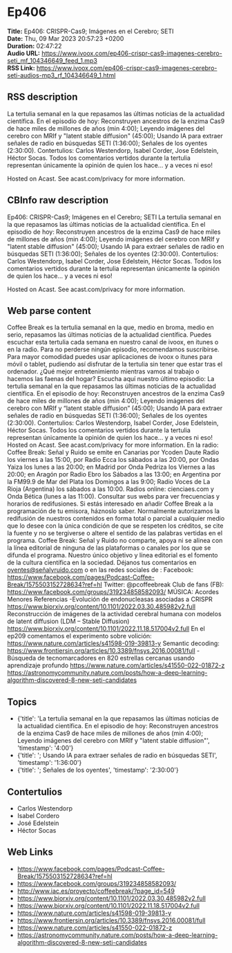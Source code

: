 # Ep406  
**Title:** Ep406: CRISPR-Cas9; Imágenes en el Cerebro; SETI  
**Date:** Thu, 09 Mar 2023 20:57:23 +0200  
**Duration:** 02:47:22  
**Audio URL:** https://www.ivoox.com/ep406-crispr-cas9-imagenes-cerebro-seti_mf_104346649_feed_1.mp3  
**RSS Link:** https://www.ivoox.com/ep406-crispr-cas9-imagenes-cerebro-seti-audios-mp3_rf_104346649_1.html  

## RSS description
La tertulia semanal en la que repasamos las últimas noticias de la actualidad científica. En el episodio de hoy: Reconstruyen ancestros de la enzima Cas9 de hace miles de millones de años (min 4:00); Leyendo imágenes del cerebro con MRIf y "latent stable diffusion" (45:00); Usando IA para extraer señales de radio en búsquedas SETI (1:36:00); Señales de los oyentes (2:30:00). Contertulios: Carlos Westendorp, Isabel Corder, Jose Edelstein, Héctor Socas. Todos los comentarios vertidos durante la tertulia representan únicamente la opinión de quien los hace... y a veces ni eso!

 Hosted on Acast. See acast.com/privacy for more information.

## CBInfo raw description
Ep406: CRISPR-Cas9; Imágenes en el Cerebro; SETI
La tertulia semanal en la que repasamos las últimas noticias de la actualidad científica. En el episodio de hoy: Reconstruyen ancestros de la enzima Cas9 de hace miles de millones de años (min 4:00); Leyendo imágenes del cerebro con MRIf y "latent stable diffusion" (45:00); Usando IA para extraer señales de radio en búsquedas SETI (1:36:00); Señales de los oyentes (2:30:00). Contertulios: Carlos Westendorp, Isabel Corder, Jose Edelstein, Héctor Socas. Todos los comentarios vertidos durante la tertulia representan únicamente la opinión de quien los hace... y a veces ni eso!



 Hosted on Acast. See acast.com/privacy for more information.




## Web parse content
Coffee Break es la tertulia semanal en la que, medio en broma, medio en serio, repasamos las últimas noticias de la actualidad científica. Puedes escuchar esta tertulia cada semana en nuestro canal de ivoox, en itunes o en la radio. Para no perderse ningún episodio, recomendamos suscribirse. Para mayor comodidad puedes usar aplicaciones de ivoox o itunes para móvil o tablet, pudiendo así disfrutar de la tertulia sin tener que estar tras el ordenador. ¿Qué mejor entretenimiento mientras vamos al trabajo o hacemos las faenas del hogar? Escucha aquí nuestro último episodio: La tertulia semanal en la que repasamos las últimas noticias de la actualidad científica. En el episodio de hoy: Reconstruyen ancestros de la enzima Cas9 de hace miles de millones de años (min 4:00); Leyendo imágenes del cerebro con MRIf y “latent stable diffusion” (45:00); Usando IA para extraer señales de radio en búsquedas SETI (1:36:00); Señales de los oyentes (2:30:00). Contertulios: Carlos Westendorp, Isabel Corder, Jose Edelstein, Héctor Socas. Todos los comentarios vertidos durante la tertulia representan únicamente la opinión de quien los hace… y a veces ni eso! Hosted on Acast. See acast.com/privacy for more information. En la radio: Coffee Break: Señal y Ruido se emite en Canarias por Ycoden Daute Radio los viernes a las 15:00, por Radio Ecca los sábados a las 20:00, por Ondas Yaiza los lunes a las 20:00; en Madrid por Onda Pedriza los Viernes a las 20:00; en Aragón por Radio Ebro los Sábados a las 13:00; en Argentina por la FM99.9 de Mar del Plata los Domingos a las 9:00; Radio Voces de La Rioja (Argentina) los sábados a las 10:00. Radios online: cienciaes.com y Onda Bética (lunes a las 11:00). Consultar sus webs para ver frecuencias y horarios de redifusiones. Si estás interesado en añadir Coffee Break a la programación de tu emisora, háznoslo saber. Normalmente autorizamos la redifusión de nuestros contenidos en forma total o parcial a cualquier medio que lo desee con la única condición de que se respeten los créditos, se cite la fuente y no se tergiverse o altere el sentido de las palabras vertidas en el programa. Coffee Break: Señal y Ruido no comparte, apoya ni se alinea con la línea editorial de ninguna de las plataformas o canales por los que se difunda el programa. Nuestro único objetivo y línea editorial es el fomento de la cultura científica en la sociedad. Déjanos tus comentarios en oyentes@señalyruido.com o en las redes sociales de : Facebook: https://www.facebook.com/pages/Podcast-Coffee-Break/1575503152728634?ref=hl Twitter: @pcoffeebreak Club de fans (FB): https://www.facebook.com/groups/319234858582093/ MÚSICA: Acordes Menores Referencias -Evolución de endonucleasas asociadas a CRISPR https://www.biorxiv.org/content/10.1101/2022.03.30.485982v2.full Reconstrucción de imágenes de la actividad cerebral humana con modelos de latent diffusion (LDM – Stable Diffusion) https://www.biorxiv.org/content/10.1101/2022.11.18.517004v2.full En el ep209 comentamos el experimento sobre volición: https://www.nature.com/articles/s41598-019-39813-y Semantic decoding: https://www.frontiersin.org/articles/10.3389/fnsys.2016.00081/full -Búsqueda de tecnomarcadores en 820 estrellas cercanas usando aprendizaje profundo https://www.nature.com/articles/s41550-022-01872-z https://astronomycommunity.nature.com/posts/how-a-deep-learning-algorithm-discovered-8-new-seti-candidates

## Topics
- {'title': 'La tertulia semanal en la que repasamos las últimas noticias de la actualidad científica. En el episodio de hoy: Reconstruyen ancestros de la enzima Cas9 de hace miles de millones de años (min 4:00); Leyendo imágenes del cerebro con MRIf y "latent stable diffusion"', 'timestamp': '4:00'}
- {'title': '; Usando IA para extraer señales de radio en búsquedas SETI', 'timestamp': '1:36:00'}
- {'title': '; Señales de los oyentes', 'timestamp': '2:30:00'}
## Contertulios
- Carlos Westendorp
- Isabel Cordero
- José Edelstein
- Héctor Socas
## Web Links
- https://www.facebook.com/pages/Podcast-Coffee-Break/1575503152728634?ref=hl
- https://www.facebook.com/groups/319234858582093/
- http://www.iac.es/proyecto/coffeebreak/?page_id=549
- https://www.biorxiv.org/content/10.1101/2022.03.30.485982v2.full
- https://www.biorxiv.org/content/10.1101/2022.11.18.517004v2.full
- https://www.nature.com/articles/s41598-019-39813-y
- https://www.frontiersin.org/articles/10.3389/fnsys.2016.00081/full
- https://www.nature.com/articles/s41550-022-01872-z
- https://astronomycommunity.nature.com/posts/how-a-deep-learning-algorithm-discovered-8-new-seti-candidates